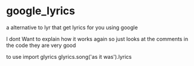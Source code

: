 # google_lyrics
a alternative to lyr that get lyrics for you using google 


I dont Want to explain how it works again so just looks at the comments in the code they are very good 


to use 
import glyrics
glyrics.song('as it was').lyrics
